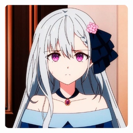 <img src="https://github.com/Indifferental/Indifferental/blob/main/photo.png?raw=true" alt="logo" style="width: 400px"/>
